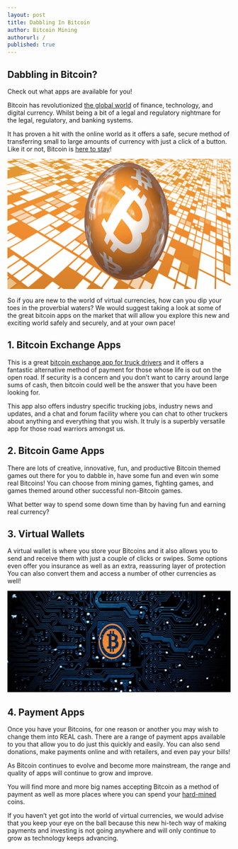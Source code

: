 ```yaml
---
layout: post
title: Dabbling In Bitcoin
author: Bitcoin Mining
authorurl: /
published: true
---
```


<p><h2>Dabbling in Bitcoin?</h2>
<p>Check out what apps are available for you!
<p>Bitcoin has revolutionized <a href="https://futurism.com/by-this-summer-bitcoin-will-be-accepted-at-more-than-260000-stores-in-japan/">the global world</a> of finance, technology, and digital currency. Whilst being a bit of a legal and regulatory nightmare for the legal, regulatory, and banking systems.
<p>It has proven a hit with the online world as it offers a safe, secure method of transferring small to large amounts of currency with just a click of a button. Like it or not, Bitcoin is <a href="http://fortune.com/2015/09/21/bitcoin-here-to-stay/">here to stay</a>!
<p><img src="/images/dabbling-in-bitcoin.png" width="700" height="294"/>
<p>So if you are new to the world of virtual currencies, how can you dip your toes in the proverbial waters? We would suggest taking a look at some of the great bitcoin apps on the market that will allow you explore this new and exciting world safely and securely, and at your own pace!
<p><h2>1. Bitcoin Exchange Apps</h2>
<p>This is a great <a href="https://www.truckdrivingjobs.com/itrucking.html">bitcoin exchange app for truck drivers</a> and it offers a fantastic alternative method of payment for those whose life is out on the open road. If security is a concern and you don’t want to carry around large sums of cash, then bitcoin could well be the answer that you have been looking for.
<p>This app also offers industry specific trucking jobs, industry news and updates, and a chat and forum facility where you can chat to other truckers about anything and everything that you wish. It truly is a superbly versatile app for those road warriors amongst us.
<p><h2>2. Bitcoin Game Apps</h2>
<p>There are lots of creative, innovative, fun, and productive Bitcoin themed games out there for you to dabble in, have some fun and even win some real Bitcoins! You can choose from mining games, fighting games, and games themed around other successful non-Bitcoin games.
<p>What better way to spend some down time than by having fun and earning real currency?
<p><h2>3. Virtual Wallets</h2>
<p>A virtual wallet is where you store your Bitcoins and it also allows you to send and receive them with just a couple of clicks or swipes. Some options even offer you insurance as well as an extra, reassuring layer of protection You can also convert them and access a number of other currencies as well!
<p><img src="/images/more-dabbling-in-bitcoin.png" width="700" height="229"/>
<p><h2>4. Payment Apps</h2>
<p>Once you have your Bitcoins, for one reason or another you may wish to change them into REAL cash. There are a range of payment apps available to you that allow you to do just this quickly and easily. You can also send donations, make payments online and with retailers, and even pay your bills!
<p>As Bitcoin continues to evolve and become more mainstream, the range and quality of apps will continue to grow and improve.
<p>You will find more and more big names accepting Bitcoin as a method of payment as well as more places where you can spend your <a href="/getting-started/">hard-mined</a> coins.
<p>If you haven’t yet got into the world of virtual currencies, we would advise that you keep your eye on the ball because this new hi-tech way of making payments and investing is not going anywhere and will only continue to grow as technology keeps advancing.